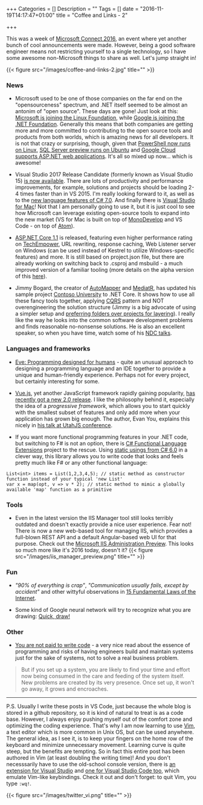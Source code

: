 +++
Categories = []
Description = ""
Tags = []
date = "2016-11-19T14:17:47+01:00"
title = "Coffee and Links - 2"

+++

This was a week of [Microsoft Connect 2016](https://connectevent.microsoft.com), an event where yet another bunch of cool announcements were made. However, being a good software engineer means not restricting yourself to a single technology, so I have some awesome non-Microsoft things to share as well. Let's jump straight in!

{{< figure src="/images/coffee-and-links-2.jpg" title="" >}}

### News

* Microsoft used to be one of those companies on the far end on the "opensourceness" spectrum, and .NET itself seemed to be almost an antonim of "open source". These days are gone! Just look at this: [Microsoft is joining the Linux Foundation](https://techcrunch.com/2016/11/16/microsoft-joins-the-linux-foundation/), while [Google is joining the .NET Foundation](https://cloudplatform.googleblog.com/2016/11/Google-Cloud-to-join-NET-Foundation-Technical-Steering-Group.html). Generally this means that both companies are getting more and more committed to contributing to the open source tools and products from both worlds, which is amazing news for all developers. It is not that crazy or surprising, though, given that [PowerShell now runs on Linux](https://azure.microsoft.com/en-us/blog/powershell-is-open-sourced-and-is-available-on-linux/), [SQL Server preview runs on Ubuntu](https://insights.ubuntu.com/2016/11/16/microsoft-loves-linux-ubuntu-available-on-sql-server-public-preview) and [Google Cloud supports ASP.NET web applications](https://cloudplatform.googleblog.com/2016/08/making-ASP.NET-apps-first-class-citizens-on-Google-Cloud-Platform.html). It's all so mixed up now... which is awesome!

* Visual Studio 2017 Release Candidate (formerly known as Visual Studio 15) [is now available](https://msdn.microsoft.com/magazine/mt790181). There are lots of productivity and performance improvements, for example, solutions and projects should be loading 2-4 times faster than in VS 2015. I'm really looking forward to it, as well as to the [new language features of C# 7.0](https://msdn.microsoft.com/magazine/mt790184). And finally there is [Visual Studio for Mac](https://msdn.microsoft.com/magazine/mt790182)! Not that I am personally going to use it, but it is just cool to see how Microsoft can leverage existing open-source tools to expand into the new market (VS for Mac is built on top of [MonoDevelop](http://www.monodevelop.com/) and VS Code - on top of [Atom](https://atom.io/)).

* [ASP.NET Core 1.1](https://blogs.msdn.microsoft.com/webdev/2016/11/16/announcing-asp-net-core-1-1/) is released, featuring even higher performance rating on [TechEmpower](https://www.techempower.com/blog/2016/11/16/framework-benchmarks-round-13/), URL rewriting, response caching, Web Listener server on Windows (can be used instead of Kestrel to utilize Windows-specific features) and more. It is still based on project.json file, but there are already working on switching back to .csproj and msbuild - a much improved version of a familiar tooling (more details on the alpha version of this [here](https://blogs.msdn.microsoft.com/dotnet/2016/11/16/announcing-net-core-tools-msbuild-alpha/)).

* Jimmy Bogard, the creator of [AutoMapper](https://github.com/AutoMapper/AutoMapper) and [MediatR](https://github.com/jbogard/MediatR), has updated his sample project [Contoso University](https://github.com/jbogard/contosouniversitycore) to .NET Core. It shows how to use all these fancy tools together, applying [CQRS](http://martinfowler.com/bliki/CQRS.html) pattern and NOT overengineering the solution structure (Jimmy is a big advocate of using a simpler setup and [preferring folders over projects for layering](https://lostechies.com/jimmybogard/2012/08/30/evolutionary-project-structure/)). I really like the way he looks into the common software development problems and finds reasonable no-nonsense solutions. He is also an excellent speaker, so when you have time, watch some of his [NDC talks](https://vimeo.com/search?q=jimmy+bogard).

### Languages and frameworks

* [Eve: Programming designed for humans](http://programming.witheve.com/) - quite an unusual approach to designing a programming language and an IDE together to provide a unique and human-friendly experience. Perhaps not for every project, but certainly interesting for some.

* [Vue.js](https://vuejs.org/), yet another JavaScript framework rapidly gaining popularity, [has recently got a new 2.0 release](https://medium.com/the-vue-point/vue-2-0-is-here-ef1f26acf4b8#.w0mmh55at). I like the philosophy behind it, especially the idea of a *progressive framework*, which allows you to start quickly with the smallest subset of features and only add more when your application has grown big enough. The author, Evan You, explains this nicely in [his talk at UtahJS conference](https://www.youtube.com/watch?v=pBBSp_iIiVM).

* If you want more functional programming features in your .NET code, but switching to F# is not an option, there is [C# Functional Language Extensions](https://github.com/louthy/language-ext) project to the rescue. Using [static usings from C# 6.0](http://geekswithblogs.net/BlackRabbitCoder/archive/2015/04/16/c.net-little-wonders-static-using-statements-in-c-6.aspx) in a clever way, this library allows you to write code that looks and feels pretty much like F# or any other functional language:
```
List<int> items = List(1,2,3,4,5); // static method as constructor function instead of your typical 'new List'
var x = map(opt, v => v * 2); // static method to mimic a globally available 'map' function as a primitive
```

### Tools

* Even in the latest version the IIS Manager tool still looks terribly outdated and doesn't exactly provide a nice user experience. Fear not! There is now a new web-based tool for managing IIS, which provides a full-blown REST API and a default Angular-based web UI for that purpose. Check out the [Microsoft IIS Administration Preview](https://blogs.iis.net/adminapi/microsoft-iis-administration-api-preview). This looks so much more like it's 2016 today, doesn't it?
{{< figure src="/images/iis_manager_preview.png" title="" >}}

### Fun

* *"90% of everything is crap"*, *"Communication usually fails, except by accident"* and other wittyful observations in [15 Fundamental Laws of the Internet](https://www.exceptionnotfound.net/15-fundamental-laws-of-the-internet/?utm_source=feedburner&utm_medium=feed&utm_campaign=Feed%3A+ExceptionNotFound+%28Exception+Not+Found%29).

* Some kind of Google neural network will try to recognize what you are drawing: [Quick, draw!](https://quickdraw.withgoogle.com/)

### Other

* [You are not paid to write code](http://bravenewgeek.com/you-are-not-paid-to-write-code) - a very nice read about the essence of programming and risks of having engineers build and maintain systems just for the sake of systems, not to solve a real business problem.

> But if you set up a system, you are likely to find your time and effort now being consumed in the care and feeding of the system itself. New problems are created by its very presence. Once set up, it won't go away, it grows and encroaches. 

* * *

P.S. Usually I write these posts in VS Code, just because the whole blog is stored in a github repository, so it is kind of natural to treat is as a code base. However, I always enjoy pushing myself out of the comfort zone and optimizing the coding experience. That's why I am now learning to use [Vim](http://www.vim.org), a text editor which is more common in Unix OS, but can be used anywhere. The general idea, as I see it, is to keep your fingers on the home row of the keyboard and minimize unnecessary movement. Learning curve is quite steep, but the benefits are tempting. So in fact this entire post has been authored in Vim (at least doubling the writing time)! And you don't necesssarily have to use the old-school console version, there is [an extension for Visual Studio](https://marketplace.visualstudio.com/items?itemName=JaredParMSFT.VsVim) and [one for Visual Studio Code too](https://marketplace.visualstudio.com/items?itemName=vscodevim.vim), which emulate Vim-like keybindings. Check it out and don't forget: to quit Vim, you type `:wq!`.

{{< figure src="/images/twitter_vi.png" title="" >}}
